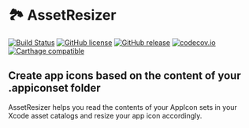 # 🏞 AssetResizer

[![Build Status](https://travis-ci.org/jeanetienne/AssetResizer.svg?branch=master)](https://travis-ci.org/jeanetienne/AssetResizer)
[![GitHub license](https://img.shields.io/badge/license-MIT-lightgrey.svg)](https://raw.githubusercontent.com/jeanetienne/AssetResizer/master/LICENSE)
[![GitHub release](https://img.shields.io/github/release/jeanetienne/AssetResizer.svg)](https://github.com/jeanetienne/AssetResizer/releases)
[![codecov.io](https://codecov.io/github/jeanetienne/AssetResizer/coverage.svg?branch=master&style=flat)](https://codecov.io/github/jeanetienne/AssetResizer/?branch=master)
[![Carthage compatible](https://img.shields.io/badge/Carthage-compatible-4BC51D.svg?style=flat)](https://github.com/Carthage/Carthage)

## Create app icons based on the content of your .appiconset folder
AssetResizer helps you read the contents of your AppIcon sets in your Xcode asset catalogs and resize your app icon accordingly.

